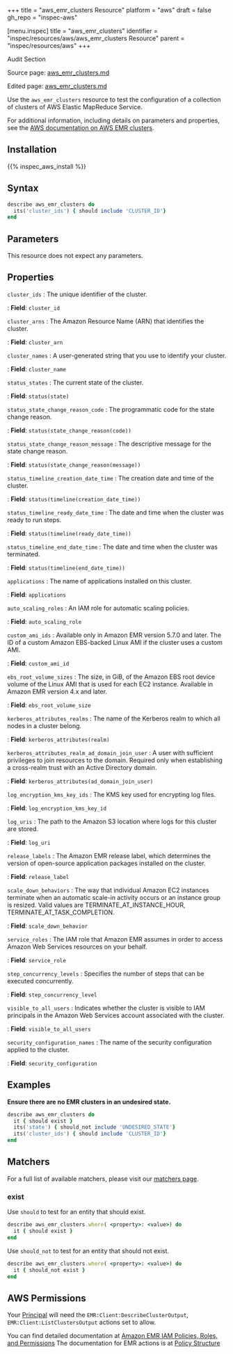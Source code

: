 +++
title = "aws_emr_clusters Resource"
platform = "aws"
draft = false
gh_repo = "inspec-aws"

[menu.inspec]
title = "aws_emr_clusters"
identifier = "inspec/resources/aws/aws_emr_clusters Resource"
parent = "inspec/resources/aws"
+++

<div class="admonition-note">
<p class="admonition-note-title">Audit Section</p>
<div class="admonition-note-text">
<p>Source page: <a href="https://github.com/inspec/inspec-aws/blob/main/docs/resources/aws_emr_clusters.md">aws_emr_clusters.md</a></p>
<p>Edited page: <a href="https://github.com/ianmadd/inspec-aws/blob/im/hugo/docs-chef-io/content/inspec/resources/aws_emr_clusters.md">aws_emr_clusters.md</a></p>
</div>
</div>



Use the `aws_emr_clusters` resource to test the configuration of a collection of clusters of AWS Elastic MapReduce Service.

For additional information, including details on parameters and properties, see the [AWS documentation on AWS EMR clusters](https://docs.aws.amazon.com/AWSCloudFormation/latest/UserGuide/aws-resource-elasticmapreduce-cluster.html).

## Installation

{{% inspec_aws_install %}}

## Syntax

```ruby
describe aws_emr_clusters do
  its('cluster_ids') { should include 'CLUSTER_ID'}
end
```

## Parameters

This resource does not expect any parameters.

## Properties

`cluster_ids`
: The unique identifier of the cluster.

: **Field**: `cluster_id`

`cluster_arns`
: The Amazon Resource Name (ARN) that identifies the cluster.

: **Field**: `cluster_arn`

`cluster_names`
: A user-generated string that you use to identify your cluster.

: **Field**: `cluster_name`

`status_states`
: The current state of the cluster.

: **Field**: `status(state)`

`status_state_change_reason_code`
: The programmatic code for the state change reason.

: **Field**: `status(state_change_reason(code))`

`status_state_change_reason_message`
: The descriptive message for the state change reason.

: **Field**: `status(state_change_reason(message))`

`status_timeline_creation_date_time`
: The creation date and time of the cluster.

: **Field**: `status(timeline(creation_date_time))`

`status_timeline_ready_date_time`
: The date and time when the cluster was ready to run steps.

: **Field**: `status(timeline(ready_date_time))`

`status_timeline_end_date_time`
: The date and time when the cluster was terminated.

: **Field**: `status(timeline(end_date_time))`

`applications`
: The name of applications installed on this cluster.

: **Field**: `applications`

`auto_scaling_roles`
: An IAM role for automatic scaling policies.

: **Field**: `auto_scaling_role`

`custom_ami_ids`
: Available only in Amazon EMR version 5.7.0 and later. The ID of a custom Amazon EBS-backed Linux AMI if the cluster uses a custom AMI.

: **Field**: `custom_ami_id`

`ebs_root_volume_sizes`
: The size, in GiB, of the Amazon EBS root device volume of the Linux AMI that is used for each EC2 instance. Available in Amazon EMR version 4.x and later.

: **Field**: `ebs_root_volume_size`

`kerberos_attributes_realms`
: The name of the Kerberos realm to which all nodes in a cluster belong.

: **Field**: `kerberos_attributes(realm)`

`kerberos_attributes_realm_ad_domain_join_user`
: A user with sufficient privileges to join resources to the domain. Required only when establishing a cross-realm trust with an Active Directory domain.

: **Field**: `kerberos_attributes(ad_domain_join_user)`

`log_encryption_kms_key_ids`
: The KMS key used for encrypting log files.

: **Field**: `log_encryption_kms_key_id`

`log_uris`
: The path to the Amazon S3 location where logs for this cluster are stored.

: **Field**: `log_uri`

`release_labels`
: The Amazon EMR release label, which determines the version of open-source application packages installed on the cluster.

: **Field**: `release_label`

`scale_down_behaviors`
: The way that individual Amazon EC2 instances terminate when an automatic scale-in activity occurs or an instance group is resized. Valid values are TERMINATE_AT_INSTANCE_HOUR, TERMINATE_AT_TASK_COMPLETION.

: **Field**: `scale_down_behavior`

`service_roles`
: The IAM role that Amazon EMR assumes in order to access Amazon Web Services resources on your behalf.

: **Field**: `service_role`

`step_concurrency_levels`
: Specifies the number of steps that can be executed concurrently.

: **Field**: `step_concurrency_level`

`visible_to_all_users`
: Indicates whether the cluster is visible to IAM principals in the Amazon Web Services account associated with the cluster.

: **Field**: `visible_to_all_users`

`security_configuration_names`
: The name of the security configuration applied to the cluster.

: **Field**: `security_configuration`

## Examples

**Ensure there are no EMR clusters in an undesired state.**

```ruby
describe aws_emr_clusters do
  it { should exist }
  its('state') { should_not include 'UNDESIRED_STATE'}
  its('cluster_ids') { should include 'CLUSTER_ID'}
end
```

## Matchers

For a full list of available matchers, please visit our [matchers page](https://docs.chef.io/inspec/matchers/).

### exist

Use `should` to test for an entity that should exist.

```ruby
describe aws_emr_clusters.where( <property>: <value>) do
  it { should exist }
end
```

Use `should_not` to test for an entity that should not exist.

```ruby
describe aws_emr_clusters.where( <property>: <value>) do
  it { should_not exist }
end
```

## AWS Permissions

Your [Principal](https://docs.aws.amazon.com/IAM/latest/UserGuide/intro-structure.html#intro-structure-principal) will need the `EMR:Client:DescribeClusterOutput`, `EMR:Client:ListClustersOutput` actions set to allow.

You can find detailed documentation at [Amazon EMR IAM Policies, Roles, and Permissions](https://docs.aws.amazon.com/emr/latest/ManagementGuide/emr-managed-iam-policies.html)
The documentation for EMR actions is at [Policy Structure](https://docs.aws.amazon.com/emr/latest/ManagementGuide/security_iam_id-based-policy-examples.html)
